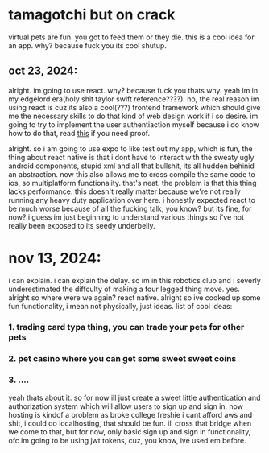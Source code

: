 # tamagotchi but on crack
virtual pets are fun. you got to feed them or they die. this is a cool idea for an app. why? because fuck you its cool shutup. 

## oct 23, 2024:
alright. im going to use react. why? because fuck you thats why. yeah im in my edgelord era(holy shit taylor swift reference????). no, the real reason im using react is cuz its also a cool(???) frontend framework which should give me the necessary skills to do that kind of web design work if i so desire. im going to try to implement the user authentiaction myself because i do know how to do that, read [this](apiing.md) if you need proof. 

alright. so i am going to use expo to like test out my app, which is fun, the thing about react native is that i dont have to interact with the sweaty ugly android components, stupid xml and all that bullshit, its all hudden behinid an abstraction. now this also allows me to cross compile the same code to ios, so multiplatform functionality. that's neat. the problem is that this thing lacks performance.  this doesn't really matter because we're not really running any heavy duty application over here. i honestly expected react to be much worse because of all the fucking talk, you know? but its fine, for now? i guess im just beginning to understand various things so i've not really been exposed to its seedy underbelly. 

# nov 13, 2024:
i can explain. i can explain the delay. so im in this robotics club and i severly underestimated the diffculty of making a four legged thing move. yes. alright so where were we again? react native. alright so ive cooked up some fun functionality, i mean not physically, just ideas.
list of cool ideas:
### 1. trading card typa thing, you can trade your pets for other pets
### 2. pet casino where you can get some sweet sweet coins
### 3. ....

yeah thats about it. so for now ill just create a sweet little authentication and authorization system which will allow users to sign up and sign in. now hosting is kindof a problem as broke college freshie i cant afford aws and shit, i could do localhosting, that should be fun. ill cross that bridge when we come to that, but for now, only basic sign up and sign in functionality, ofc im going to be using jwt tokens, cuz, you know, ive used em before.